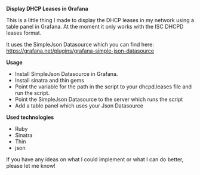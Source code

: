 <b>Display DHCP Leases in Grafana</b>

This is a little thing I made to display the DHCP leases in my network using a table panel in Grafana.
At the moment it only works with the ISC DHCPD leases format.

It uses the SimpleJson Datasource which you can find here:
https://grafana.net/plugins/grafana-simple-json-datasource


<b>Usage</b>

- Install SimpleJson Datasource in Grafana.
- Install sinatra and thin gems
- Point the variable for the path in the script to your dhcpd.leases file and run the script.
- Point the SimpleJson Datasource to the server which runs the script
- Add a table panel which uses your Json Datasource

<b>Used technologies</b>
- Ruby
- Sinatra
- Thin
- json

If you have any ideas on what I could implement or what I can do better, please let me know!